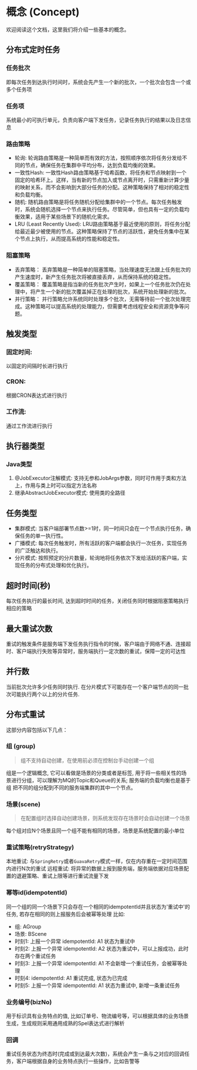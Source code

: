 # 概念 (Concept)
欢迎阅读这个文档，这里我们将介绍一些基本的概念。

## 分布式定时任务
### 任务批次
即每次任务到达执行时间时，系统会先产生一个新的批次，一个批次会包含一个或多个任务项

### 任务项
系统最小的可执行单元，负责向客户端下发任务，记录任务执行的结果以及日志信息

### 路由策略
- 轮询: 轮询路由策略是一种简单而有效的方法，按照顺序依次将任务分发给不同的节点，确保任务在集群中平均分布，达到负载均衡的效果。
- 一致性Hash: 一致性Hash路由策略基于哈希函数，将任务和节点映射到一个固定的哈希环上。这样，当有新的节点加入或节点离开时，只需重新计算少量的映射关系，而不会影响到大部分任务的分配。这种策略保持了相对的稳定性和负载均衡。
- 随机: 随机路由策略是将任务随机分配给集群中的一个节点。每次任务触发时，系统会随机选择一个节点来执行任务。尽管简单，但也具有一定的负载均衡效果，适用于某些场景下的随机化需求。
- LRU (Least Recently Used): LRU路由策略基于最近使用的原则，将任务分配给最近最少被使用的节点。这种策略保持了节点的活跃性，避免任务集中在某个节点上执行，从而提高系统的性能和稳定性。

### 阻塞策略
- 丢弃策略： 丢弃策略是一种简单的阻塞策略，当处理速度无法跟上任务批次的产生速度时，新产生任务批次将被直接丢弃，从而保持系统的稳定性。
- 覆盖策略： 覆盖策略是指当新的任务批次产生时，如果上一个任务批次仍在处理中，将产生一个新的批次覆盖掉正在处理的批次，系统开始处理新的批次。
- 并行策略： 并行策略允许系统同时处理多个批次，无需等待前一个批次处理完成。这种策略可以提高系统的处理能力，但需要考虑线程安全和资源竞争等问题。

## 触发类型
### 固定时间:
以固定的间隔时长进行执行
### CRON:
根据CRON表达式进行执行
### 工作流:
通过工作流进行执行

## 执行器类型
### Java类型
1. @JobExecutor注解模式: 支持无参和JobArgs参数，同时可作用于类和方法上，作用与类上时可以指定方法名称
2. 继承AbstractJobExecutor模式: 使用类的全路径

## 任务类型
- 集群模式: 当客户端部署节点数>=1时，同一时间只会在一个节点执行任务，确保任务的单一执行性。
- 广播模式: 每次任务触发时，所有活跃的客户端都会执行一次任务，实现任务的广泛触达和执行。
- 分片模式: 按照预定的分片数量，轮询地将任务依次下发给活跃的客户端，实现任务的分布式处理和优化执行。

## 超时时间(秒)
每次任务执行的最长时间, 达到超时时间的任务，关闭任务同时根据阻塞策略执行相应的策略

## 最大重试次数
重试的触发条件是服务端下发任务执行指令的时候，客户端由于网络不通、连接超时、客户端执行失败等异常时，服务端执行一定次数的重试，保障一定的可达性

## 并行数
当前批次允许多少任务同时执行. 在分片模式下可能存在一个客户端节点的同一批次可能执行两个以上的分片任务.

## 分布式重试
这部分内容包括以下几点：

### 组 (group)
> 组不支持自动创建，在使用前必须在控制台手动创建一个组

组是一个逻辑概念, 它可以看做是场景的分类或者是标签, 用于将一些相关性的场景进行分组，可以理解为MQ的Topic和Queue的关系; 服务端的负载均衡也是基于组
把不同的组分配到不同的服务端集群的其中一个节点。

### 场景(scene)
> 在配置组时选择自动创建场景，则系统发现存在场景时会自动创建一个场景

每个组对应N个场景且同一个组不能有相同的场景，场景是系统配置的最小单位

### 重试策略(retryStrategy)
本地重试: 与`SpringRetry`或者`GuavaRetry`模式一样，仅在内存重在一定时间范围内进行N次的重试
远程重试: 将异常的数据上报到服务端，服务端依据对应场景配置的退避策略、重试上限等进行重试流量下发

### 幂等id(idempotentId)
同一个组的同一个场景下只会存在一个相同的idempotentId并且状态为'重试中'的任务, 若存在相同的则上报服务后会被幂等处理
比如:

- 组: AGroup
- 场景: BScene
- 时刻1: 上报一个异常 idempotentId: A1 状态为重试中
- 时刻2: 上报一个异常 idempotentId: A2 状态为重试中，可以上报成功，此时存在两个重试任务
- 时刻3: 上报一个异常 idempotentId: A1 不会新增一个重试任务，会被幂等处理
- 时刻4:  idempotentId: A1 重试完成, 状态为已完成
- 时刻5: 上报一个异常 idempotentId: A1 状态为重试中, 新增一条重试任务

### 业务编号(bizNo)
用于标识具有业务特点的值, 比如订单号、物流编号等，可以根据具体的业务场景生成，生成规则采用通用成熟的Spel表达式进行解析

### 回调
重试任务状态为终态时(完成或到达最大次数)，系统会产生一条与之对应的回调任务，客户端根据自身的业务特点执行一些操作，比如告警等
